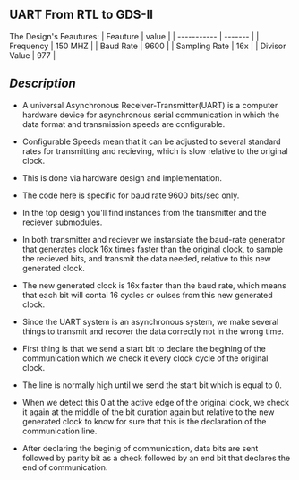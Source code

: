 UART From RTL to GDS-II
-----------------------
The Design's Feautures:
| Feauture       | value   |
| -----------    | ------- |
| Frequency      | 150 MHZ |
| Baud Rate      | 9600    |
| Sampling Rate  | 16x     |
|  Divisor Value | 977     |
  
**_Description_** 
  --------------
* A universal Asynchronous Receiver-Transmitter(UART) is a computer hardware device for asynchronous serial communication in which the data format and transmission speeds are configurable.
* Configurable Speeds mean that it can be adjusted to several standard rates for transmitting and recieving, which is slow relative to the original clock.
* This is done via hardware design and implementation.
* The code here is specific for baud rate 9600 bits/sec only.
* In the top design you'll find instances from the transmitter and the reciever submodules.
* In both transmitter and reciever we instansiate the baud-rate generator that generates clock 16x times faster than the      original clock, to sample the recieved bits, and transmit the data needed, relative to this new generated clock.
* The new generated clock is 16x faster than the baud rate, which means that each bit will contai 16 cycles or oulses from this new generated clock.
* Since the UART system is an asynchronous system, we make several things to transmit and recover the data correctly not in the wrong time.
* First thing is that we send a start bit to declare the begining of the communication which we check it every clock cycle of the original clock.

* The line is normally high until we send the start bit which is equal to 0.
* When we detect this 0 at the active edge of the original clock, we check it again at the middle of the bit duration again but relative to the new generated clock to know for sure that this is the declaration of the communication line.
* After declaring the beginig of communication, data bits are sent followed by parity bit as a check followed by an end bit that declares the end of communication.



